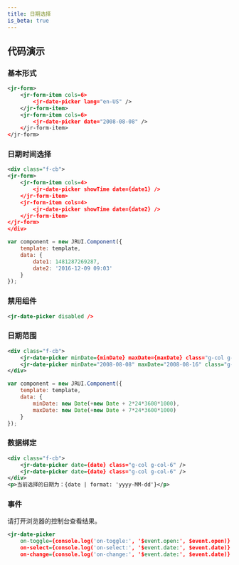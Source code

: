 ```yaml
---
title: 日期选择
is_beta: true
---
```


## 代码演示

### 基本形式

<!-- demo_start -->
<div class="m-example"></div>

```xml
<jr-form>
    <jr-form-item cols=6>
        <jr-date-picker lang="en-US" />
    </jr-form-item>
    <jr-form-item cols=6>
        <jr-date-picker date="2008-08-08" />
    </jr-form-item>
</jr-form>
```
<!-- demo_end -->

### 日期时间选择

<!-- demo_start -->
<div class="m-example"></div>

```xml
<div class="f-cb">
<jr-form>
    <jr-form-item cols=4>
        <jr-date-picker showTime date={date1} />
    </jr-form-item>
    <jr-form-item cols=4>
        <jr-date-picker showTime date={date2} />
    </jr-form-item>
</jr-form>
</div>
```

```javascript
var component = new JRUI.Component({
    template: template,
    data: {
        date1: 1481287269287,
        date2: '2016-12-09 09:03'
    }
});
```
<!-- demo_end -->

### 禁用组件

<!-- demo_start -->
<div class="m-example"></div>

```xml
<jr-date-picker disabled />
```
<!-- demo_end -->

### 日期范围

<!-- demo_start -->
<div class="m-example"></div>

```xml
<div class="f-cb">
    <jr-date-picker minDate={minDate} maxDate={maxDate} class="g-col g-col-6" />
    <jr-date-picker minDate="2008-08-08" maxDate="2008-08-16" class="g-col g-col-6" />
</div>
```

```javascript
var component = new JRUI.Component({
    template: template,
    data: {
        minDate: new Date(+new Date + 2*24*3600*1000),
        maxDate: new Date(+new Date + 7*24*3600*1000)
    }
});
```
<!-- demo_end -->

### 数据绑定

<!-- demo_start -->
<div class="m-example"></div>

```xml
<div class="f-cb">
    <jr-date-picker date={date} class="g-col g-col-6" />
    <jr-date-picker date={date} class="g-col g-col-6" />
</div>
<p>当前选择的日期为：{date | format: 'yyyy-MM-dd'}</p>
```
<!-- demo_end -->

### 事件

请打开浏览器的控制台查看结果。

<!-- demo_start -->
<div class="m-example"></div>

```xml
<jr-date-picker
    on-toggle={console.log('on-toggle:', '$event.open:', $event.open)}
    on-select={console.log('on-select:', '$event.date:', $event.date)}
    on-change={console.log('on-change:', '$event.date:', $event.date)} />
```
<!-- demo_end -->
